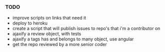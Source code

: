 ### TODO

- improve scripts on links that need it
- deploy to heroku
- create a script that will publish issues to repo's that i'm a contributor on
- ajaxify a review object, with tests
- ajaxify a tags has and belongs to many object, use angular
- get the repo reviewed by a more senior coder

